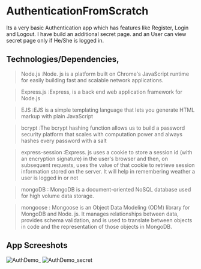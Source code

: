 # AuthenticationFromScratch

Its a very basic Authentication app which has features like Register, Login and Logout.
I have build an additional secret page. and an User can view secret page only if He/She is logged in.

## Technologies/Dependencies,
>Node.js :Node. js is a platform built on Chrome's JavaScript runtime for easily building fast and scalable network applications.

>Express.js :Express, is a back end web application framework for Node.js 

>EJS  :EJS is a simple templating language that lets you generate HTML markup with plain JavaScript

>bcrypt :The bcrypt hashing function allows us to build a password security platform that scales with computation power and always hashes every password with a salt

>express-session :Express. js uses a cookie to store a session id (with an encryption signature) in the user's browser and then, on subsequent requests, uses the value of that cookie to retrieve session information stored on the server. It will help in remembering weather a user is logged in or not

>mongoDB : MongoDB is a document-oriented NoSQL database used for high volume data storage.

>mongoose : Mongoose is an Object Data Modeling (ODM) library for MongoDB and Node. js. It manages relationships between data, provides schema validation, and is used to translate between objects in code and the representation of those objects in MongoDB.



## App Screeshots

![AuthDemo_](https://user-images.githubusercontent.com/51289274/111869192-239bff80-89a4-11eb-885b-f182ed1fe400.png)
![AuthDemo_secret](https://user-images.githubusercontent.com/51289274/111869194-2565c300-89a4-11eb-81d9-dea4f6e2db90.png)

